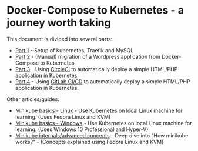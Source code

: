 # Docker-Compose to Kubernetes - a journey worth taking

This document is divided into several parts:
* [Part 1](Migration-Part-1.md) - Setup of Kubernetes, Traefik and MySQL
* [Part 2](Migration-Part-2.md) - (Manual) migration of a Wordpress application from Docker-Compose to Kubernetes.
* [Part 3](Migration-Part-3.md) - Using [CircleCI](https://circleci.com/) to automatically deploy a simple HTML/PHP application in Kubernetes. 
* [Part 4](Migration-Part-4.md) - Using [GitLab CI/CD](https://gitlab.com/) to automatically deploy a simple HTML/PHP application in Kubernetes. 

Other articles/guides:
* [Minikube basics - Linux](Minikube-on-Fedora.md) - Use Kubernetes on local Linux machine for learning. (Uses Fedora Linux and KVM)
* [Minikube basics - Windows](Minikube-on-Windows.md) - Use Kubernetes on local Linux machine for learning. (Uses Windows 10 Professional and Hyper-V)
* [Minikube internals/advanced concepts](Minikube-Internals-Fedora.md) - Deep dive into "How minikube works?" - (Concepts explained using Fedora Linux and KVM)

